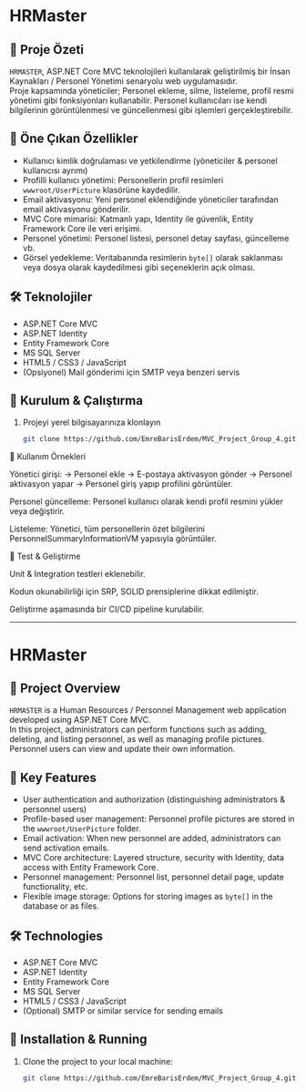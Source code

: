 # HRMaster

## 🧾 Proje Özeti  
`HRMASTER`, ASP.NET Core MVC teknolojileri kullanılarak geliştirilmiş bir İnsan Kaynakları / Personel Yönetimi senaryolu web uygulamasıdır.  
Proje kapsamında yöneticiler; Personel ekleme, silme, listeleme, profil resmi yönetimi gibi fonksiyonları kullanabilir. Personel kullanıcıları ise kendi bilgilerinin görüntülenmesi ve güncellenmesi gibi işlemleri gerçekleştirebilir.

## 🎯 Öne Çıkan Özellikler  
- Kullanıcı kimlik doğrulaması ve yetkilendirme (yöneticiler & personel kullanıcısı ayrımı)  
- Profilli kullanıcı yönetimi: Personellerin profil resimleri `wwwroot/UserPicture` klasörüne kaydedilir.  
- Email aktivasyonu: Yeni personel eklendiğinde yöneticiler tarafından email aktivasyonu gönderilir.  
- MVC Core mimarisi: Katmanlı yapı, Identity ile güvenlik, Entity Framework Core ile veri erişimi.  
- Personel yönetimi: Personel listesi, personel detay sayfası, güncelleme vb.  
- Görsel yedekleme: Veritabanında resimlerin `byte[]` olarak saklanması veya dosya olarak kaydedilmesi gibi seçeneklerin açık olması.  

## 🛠 Teknolojiler  
- ASP.NET Core MVC  
- ASP.NET Identity  
- Entity Framework Core  
- MS SQL Server  
- HTML5 / CSS3 / JavaScript  
- (Opsiyonel) Mail gönderimi için SMTP veya benzeri servis  

## 🧩 Kurulum & Çalıştırma  
1. Projeyi yerel bilgisayarınıza klonlayın  
   ```bash
   git clone https://github.com/EmreBarisErdem/MVC_Project_Group_4.git


🔐 Kullanım Örnekleri

Yönetici girişi: → Personel ekle → E-postaya aktivasyon gönder → Personel aktivasyon yapar → Personel giriş yapıp profilini görüntüler.

Personel güncelleme: Personel kullanıcı olarak kendi profil resmini yükler veya değiştirir.

Listeleme: Yönetici, tüm personellerin özet bilgilerini PersonnelSummaryInformationVM yapısıyla görüntüler.

🧪 Test & Geliştirme

Unit & Integration testleri eklenebilir.

Kodun okunabilirliği için SRP, SOLID prensiplerine dikkat edilmiştir.

Geliştirme aşamasında bir CI/CD pipeline kurulabilir.


--------------------------


# HRMaster

## 🧾 Project Overview  
`HRMASTER` is a Human Resources / Personnel Management web application developed using ASP.NET Core MVC.  
In this project, administrators can perform functions such as adding, deleting, and listing personnel, as well as managing profile pictures. Personnel users can view and update their own information.

## 🎯 Key Features  
- User authentication and authorization (distinguishing administrators & personnel users)  
- Profile-based user management: Personnel profile pictures are stored in the `wwwroot/UserPicture` folder.  
- Email activation: When new personnel are added, administrators can send activation emails.  
- MVC Core architecture: Layered structure, security with Identity, data access with Entity Framework Core.  
- Personnel management: Personnel list, personnel detail page, update functionality, etc.  
- Flexible image storage: Options for storing images as `byte[]` in the database or as files.  

## 🛠 Technologies  
- ASP.NET Core MVC  
- ASP.NET Identity  
- Entity Framework Core  
- MS SQL Server  
- HTML5 / CSS3 / JavaScript  
- (Optional) SMTP or similar service for sending emails  

## 🧩 Installation & Running  
1. Clone the project to your local machine:  
   ```bash
   git clone https://github.com/EmreBarisErdem/MVC_Project_Group_4.git
